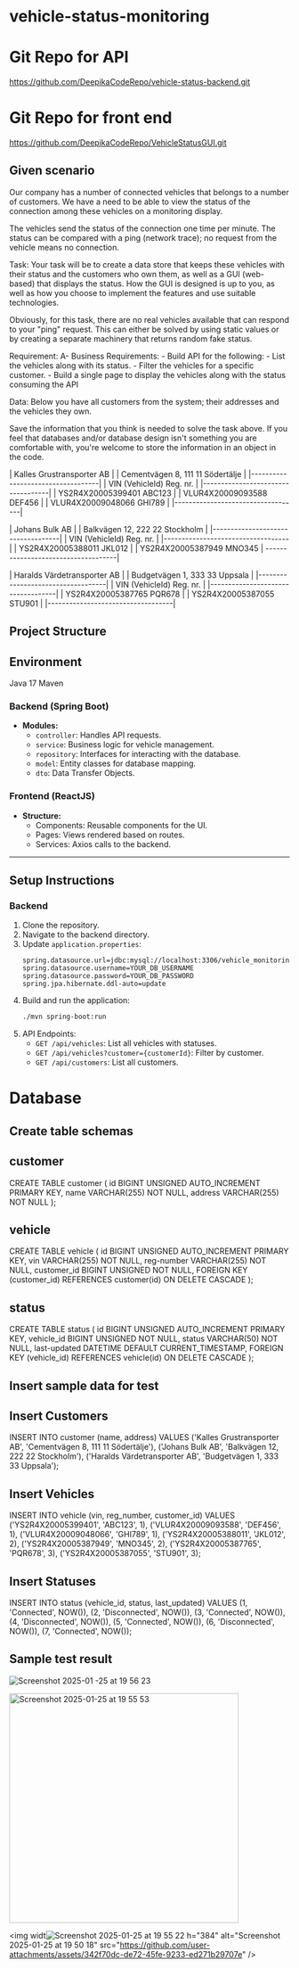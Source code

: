 # vehicle-status-monitoring

# Git Repo for API
https://github.com/DeepikaCodeRepo/vehicle-status-backend.git 

# Git Repo for front end
https://github.com/DeepikaCodeRepo/VehicleStatusGUI.git 

## Given scenario 
Our company has a number of connected vehicles that belongs to a number of customers.
We have a need to be able to view the status of the connection among these vehicles on a monitoring display.

The vehicles send the status of the connection one time per minute.
The status can be compared with a ping (network trace); no request from the vehicle means no connection.

Task:
Your task will be to create a data store that keeps these vehicles with their status and the customers who own them, as well as a GUI (web-based) that displays the status.
How the GUI is designed is up to you, as well as how you choose to implement the features and use suitable technologies.

Obviously, for this task, there are no real vehicles available that can respond to your "ping" request.
This can either be solved by using static values or ​​by creating a separate machinery that returns random fake status.

Requirement:
 A- Business Requirements:
	- Build API for the following:
		- List the vehicles along with its status.
		- Filter the vehicles for a specific customer.
	- Build a single page to display the vehicles along with the status consuming the API

Data:
Below you have all customers from the system; their addresses and the vehicles they own.

Save the information that you think is needed to solve the task above.
If you feel that databases and/or database design isn't something you are comfortable with, you're welcome to store the information in an object in the code.

| Kalles Grustransporter AB         |
| Cementvägen 8, 111 11 Södertälje  |
|-----------------------------------|
| VIN (VehicleId)       Reg. nr.    |
|-----------------------------------|
| YS2R4X20005399401     ABC123      |
| VLUR4X20009093588     DEF456      |
| VLUR4X20009048066     GHI789      |
|-----------------------------------|

| Johans Bulk AB                    |
| Balkvägen 12, 222 22 Stockholm    |
|-----------------------------------|
| VIN (VehicleId)       Reg. nr.    |
|-----------------------------------|
| YS2R4X20005388011     JKL012      |
| YS2R4X20005387949     MNO345      |
------------------------------------|

| Haralds Värdetransporter AB       |
| Budgetvägen 1, 333 33 Uppsala     |
|-----------------------------------|
| VIN (VehicleId)       Reg. nr.    |
|-----------------------------------|
| YS2R4X20005387765     PQR678      |
| YS2R4X20005387055     STU901      |
|-----------------------------------|


## **Project Structure**

## Environment
Java 17
Maven

### **Backend (Spring Boot)**
- **Modules:**
  - `controller`: Handles API requests.
  - `service`: Business logic for vehicle management.
  - `repository`: Interfaces for interacting with the database.
  - `model`: Entity classes for database mapping.
  - `dto`: Data Transfer Objects.

### **Frontend (ReactJS)**
- **Structure:**
  - Components: Reusable components for the UI.
  - Pages: Views rendered based on routes.
  - Services: Axios calls to the backend.

---

## **Setup Instructions**

### **Backend**

1. Clone the repository.
2. Navigate to the backend directory.
3. Update `application.properties`:
   ```properties
   spring.datasource.url=jdbc:mysql://localhost:3306/vehicle_monitoring
   spring.datasource.username=YOUR_DB_USERNAME
   spring.datasource.password=YOUR_DB_PASSWORD
   spring.jpa.hibernate.ddl-auto=update
   ```
4. Build and run the application:
   ```bash
   ./mvn spring-boot:run
   ```
5. API Endpoints:
   - `GET /api/vehicles`: List all vehicles with statuses.
   - `GET /api/vehicles?customer={customerId}`: Filter by customer.
   - `GET /api/customers`: List all customers.
  
# Database
## Create table schemas
## customer
CREATE TABLE customer (
    id BIGINT UNSIGNED AUTO_INCREMENT PRIMARY KEY,
    name VARCHAR(255) NOT NULL,
    address VARCHAR(255) NOT NULL
);

## vehicle
CREATE TABLE vehicle (
    id BIGINT UNSIGNED AUTO_INCREMENT PRIMARY KEY,
    vin VARCHAR(255) NOT NULL,
    reg-number VARCHAR(255) NOT NULL,
    customer_id BIGINT UNSIGNED NOT NULL,
    FOREIGN KEY (customer_id) REFERENCES customer(id) ON DELETE CASCADE
);

## status
CREATE TABLE status (
    id BIGINT UNSIGNED AUTO_INCREMENT PRIMARY KEY,
    vehicle_id BIGINT UNSIGNED NOT NULL,
    status VARCHAR(50) NOT NULL,
    last-updated DATETIME DEFAULT CURRENT_TIMESTAMP,
    FOREIGN KEY (vehicle_id) REFERENCES vehicle(id) ON DELETE CASCADE
);

## Insert sample data for test

## Insert Customers
INSERT INTO customer (name, address) VALUES
('Kalles Grustransporter AB', 'Cementvägen 8, 111 11 Södertälje'),
('Johans Bulk AB', 'Balkvägen 12, 222 22 Stockholm'),
('Haralds Värdetransporter AB', 'Budgetvägen 1, 333 33 Uppsala');

## Insert Vehicles
INSERT INTO vehicle (vin, reg_number, customer_id) VALUES
('YS2R4X20005399401', 'ABC123', 1),
('VLUR4X20009093588', 'DEF456', 1),
('VLUR4X20009048066', 'GHI789', 1),
('YS2R4X20005388011', 'JKL012', 2),
('YS2R4X20005387949', 'MNO345', 2),
('YS2R4X20005387765', 'PQR678', 3),
('YS2R4X20005387055', 'STU901', 3);


## Insert Statuses
INSERT INTO status (vehicle_id, status, last_updated) VALUES
(1, 'Connected', NOW()),
(2, 'Disconnected', NOW()),
(3, 'Connected', NOW()),
(4, 'Disconnected', NOW()),
(5, 'Connected', NOW()),
(6, 'Disconnected', NOW()),
(7, 'Connected', NOW());

## Sample test result

![Screenshot 2025-01<img width="399" alt="Screenshot 2025-01-25 at 19 57 22" src="https://github.com/user-attachments/assets/3c4cd681-d1e4-405c-98e1-0a05a7f1b47d" />
-25 at 19 56 23](https://github.com/user-attachments/assets/5aebeaf5-8742-47bc-8e81-417d63c8327d)

<img width="412" alt="Screenshot 2025-01-25 at 19 55 53" src="https://github.com/user-attachments/assets/d2f473db-3774-4691-bce7-b447a1b84419" />

<img widt![Screenshot 2025-01-25 at 19 55 22](https://github.com/user-attachments/assets/5b790cc2-df05-4f57-9705-e36acfe053f5)
h="384" alt="Screenshot 2025-01-25 at 19 50 18" src="https://github.com/user-attachments/assets/342f70dc-de72-45fe-9233-ed271b29707e" />

